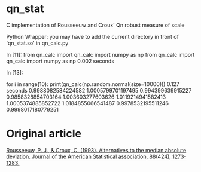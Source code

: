# qn_stat
C implementation of Rousseeuw and Croux' Qn robust measure of scale

Python Wrapper:  you may have to add the current directory in front of 'qn_stat.so' in qn_calc.py

  In [11]:
    from qn_calc import qn_calc
    import numpy as np
    from qn_calc import qn_calc
    import numpy as np
    0.002 seconds
 
In [13]:

   for i in range(10): print(qn_calc(np.random.normal(size=10000)))
   0.127 seconds
   0.9988082584224582
   1.0005799701197495
   0.994399639915227
   0.9858328854703164
   1.003603277603626
   1.0119214941582413
   1.0005374885852722
   1.0184855066541487
   0.9978532195511246
   0.9998017180779251


Original article
========
[Rousseeuw, P. J., & Croux, C. (1993). Alternatives to the median absolute deviation. Journal of the American Statistical association, 88(424), 1273-1283.](http://wis.kuleuven.be/stat/robust/papers/publications-1993/rousseeuwcroux-alternativestomedianad-jasa-1993.pdf)
